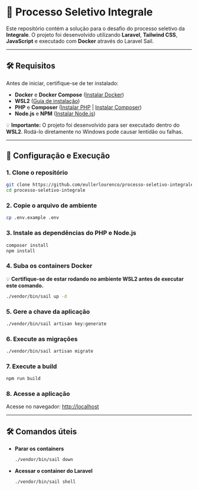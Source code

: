 # 🚀 Processo Seletivo Integrale

Este repositório contém a solução para o desafio do processo seletivo da **Integrale**. O projeto foi desenvolvido utilizando **Laravel**, **Tailwind CSS**, **JavaScript** e executado com **Docker** através do Laravel Sail.

---

## 🛠 Requisitos
Antes de iniciar, certifique-se de ter instalado:
- **Docker** e **Docker Compose** ([Instalar Docker](https://docs.docker.com/get-docker/))
- **WSL2** ([Guia de instalação](https://learn.microsoft.com/pt-br/windows/wsl/install))
- **PHP** e **Composer** ([Instalar PHP](https://www.php.net/downloads) | [Instalar Composer](https://getcomposer.org/download/))
- **Node.js** e **NPM** ([Instalar Node.js](https://nodejs.org/))

💡 **Importante:** O projeto foi desenvolvido para ser executado dentro do **WSL2**. Rodá-lo diretamente no Windows pode causar lentidão ou falhas.

---

## 📌 Configuração e Execução

### 1. Clone o repositório
```bash
git clone https://github.com/eullerlourenco/processo-seletivo-integrale.git
cd processo-seletivo-integrale
```

### 2. Copie o arquivo de ambiente
```bash
cp .env.example .env
```

### 3. Instale as dependências do PHP e Node.js
```bash
composer install
npm install
```

### 4. Suba os containers Docker
💡 **Certifique-se de estar rodando no ambiente WSL2 antes de executar este comando.**
```bash
./vendor/bin/sail up -d
```

### 5. Gere a chave da aplicação
```bash
./vendor/bin/sail artisan key:generate
```

### 6. Execute as migrações
```bash
./vendor/bin/sail artisan migrate
```

### 7. Execute a build
```bash
npm run build
```

### 8. Acesse a aplicação
Acesse no navegador: [http://localhost](http://localhost)

---

## 🛠 Comandos úteis

- **Parar os containers**
  ```bash
  ./vendor/bin/sail down
  ```

- **Acessar o container do Laravel**
  ```bash
  ./vendor/bin/sail shell
  ```
